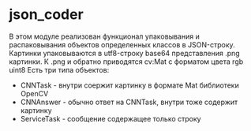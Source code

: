 # json_coder
В этом модуле реализован функционал упаковывания и распаковывания объектов определенных классов в JSON-строку. 
Картинки упаковываются в utf8-строку base64 представления .png картинки. К .png и обратно приводятся cv:Mat с форматом цвета rgb uint8 
Есть три типа объектов:
  - CNNTask - внутри соержит картинку в формате Mat библиотеки OpenCV
  - CNNAnswer - обычно ответ на CNNTask, внутри тоже содержит картинку
  - ServiceTask - сообщение содержащее только строку
